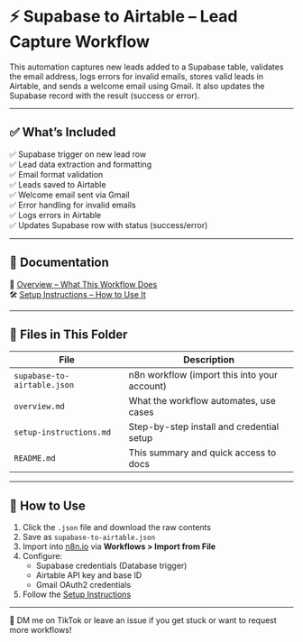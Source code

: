 # ⚡ Supabase to Airtable – Lead Capture Workflow

This automation captures new leads added to a Supabase table, validates the email address, logs errors for invalid emails, stores valid leads in Airtable, and sends a welcome email using Gmail. It also updates the Supabase record with the result (success or error).

---

## ✅ What’s Included

✅ Supabase trigger on new lead row  
✅ Lead data extraction and formatting  
✅ Email format validation  
✅ Leads saved to Airtable  
✅ Welcome email sent via Gmail  
✅ Error handling for invalid emails  
✅ Logs errors in Airtable  
✅ Updates Supabase row with status (success/error)

---

## 📄 Documentation

📘 [Overview – What This Workflow Does](./overview.md)  
🛠️ [Setup Instructions – How to Use It](./setup-instructions.md)

---

## 📁 Files in This Folder

| File                         | Description                                  |
|------------------------------|----------------------------------------------|
| `supabase-to-airtable.json`  | n8n workflow (import this into your account) |
| `overview.md`                | What the workflow automates, use cases       |
| `setup-instructions.md`      | Step-by-step install and credential setup    |
| `README.md`                  | This summary and quick access to docs        |

---

## 🚀 How to Use

1. Click the `.json` file and download the raw contents  
2. Save as `supabase-to-airtable.json`  
3. Import into [n8n.io](https://n8n.io) via **Workflows > Import from File**  
4. Configure:
   - Supabase credentials (Database trigger)  
   - Airtable API key and base ID  
   - Gmail OAuth2 credentials  
5. Follow the [Setup Instructions](./setup-instructions.md)  

---

💬 DM me on TikTok or leave an issue if you get stuck or want to request more workflows!
